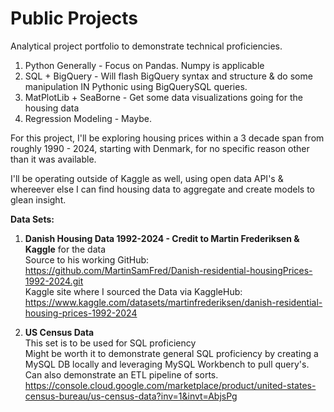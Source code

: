 # **Public Projects**
Analytical project portfolio to demonstrate technical proficiencies.
1. Python Generally - Focus on Pandas. Numpy is applicable
2. SQL + BigQuery - Will flash BigQuery syntax and structure & do some manipulation IN Pythonic using BigQuerySQL queries.
3. MatPlotLib + SeaBorne - Get some data visualizations going for the housing data
4. Regression Modeling - Maybe.

For this project, I'll be exploring housing prices within a 3 decade span from roughly 1990 - 2024, starting with Denmark, for no specific reason other than it was available. 

I'll be operating outside of Kaggle as well, using open data API's & whereever else I can find housing data to aggregate and create models to glean insight.

**Data Sets:**
1. **Danish Housing Data 1992-2024 - Credit to Martin Frederiksen & Kaggle** for the data<br>
Source to his working GitHub:<br>https://github.com/MartinSamFred/Danish-residential-housingPrices-1992-2024.git<br>
Kaggle site where I sourced the Data via KaggleHub:<br>https://www.kaggle.com/datasets/martinfrederiksen/danish-residential-housing-prices-1992-2024

2. **US Census Data**<br>This set is to be used for SQL proficiency
<br> Might be worth it to demonstrate general SQL proficiency by creating a MySQL DB locally and leveraging MySQL Workbench to pull query's. Can also demonstrate an ETL pipeline of sorts.
 <br>https://console.cloud.google.com/marketplace/product/united-states-census-bureau/us-census-data?inv=1&invt=AbjsPg
